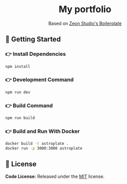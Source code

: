 <h1 align=center>My portfolio</h1>

<p align=center>Based on <a href="https://github.com/zeon-studio/astroplate">Zeon Studio's Boilerplate</a></p>

## 🚀 Getting Started

### 👉 Install Dependencies

```bash
npm install
```

### 👉 Development Command

```bash
npm run dev
```

### 👉 Build Command

```bash
npm run build
```

### 👉 Build and Run With Docker

```bash
docker build -t astroplate .
docker run -p 3000:3000 astroplate
```

<!-- licence -->
## 📝 License

**Code License:** Released under the [MIT](https://github.comzeon-studio/astroplate/blob/main/LICENSE) license.